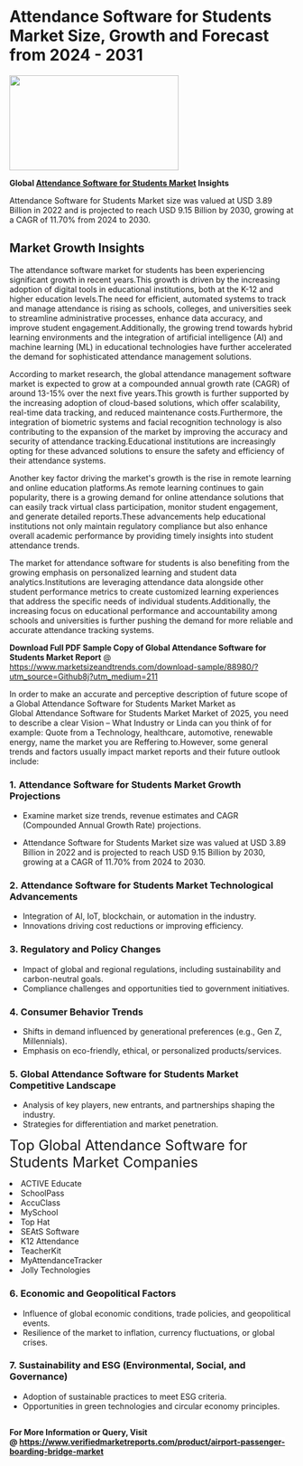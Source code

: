 <H1>Attendance Software for Students Market Size, Growth and Forecast from 2024 - 2031</H1><img class="aligncenter size-medium wp-image-584254" src="https://thirdeyenews.in/wp-content/uploads/2024/09/Global-Market-Research-300x168.jpeg" alt="" width="300" height="168" /><p><strong>Global&nbsp;<a href="https://www.marketsizeandtrends.com/download-sample/88980/?utm_source=Github8j?utm_medium=211">Attendance Software for Students Market</a> Insights</strong></p><p>Attendance Software for Students Market size was valued at USD 3.89 Billion in 2022 and is projected to reach USD 9.15 Billion by 2030, growing at a CAGR of 11.70% from 2024 to 2030.</p><p><h2>Market Growth Insights</h2> <p>The attendance software market for students has been experiencing significant growth in recent years.This growth is driven by the increasing adoption of digital tools in educational institutions, both at the K-12 and higher education levels.The need for efficient, automated systems to track and manage attendance is rising as schools, colleges, and universities seek to streamline administrative processes, enhance data accuracy, and improve student engagement.Additionally, the growing trend towards hybrid learning environments and the integration of artificial intelligence (AI) and machine learning (ML) in educational technologies have further accelerated the demand for sophisticated attendance management solutions.</p> <p>According to market research, the global attendance management software market is expected to grow at a compounded annual growth rate (CAGR) of around 13-15% over the next five years.This growth is further supported by the increasing adoption of cloud-based solutions, which offer scalability, real-time data tracking, and reduced maintenance costs.Furthermore, the integration of biometric systems and facial recognition technology is also contributing to the expansion of the market by improving the accuracy and security of attendance tracking.Educational institutions are increasingly opting for these advanced solutions to ensure the safety and efficiency of their attendance systems.</p> <p>Another key factor driving the market's growth is the rise in remote learning and online education platforms.As remote learning continues to gain popularity, there is a growing demand for online attendance solutions that can easily track virtual class participation, monitor student engagement, and generate detailed reports.These advancements help educational institutions not only maintain regulatory compliance but also enhance overall academic performance by providing timely insights into student attendance trends.</p> <p>The market for attendance software for students is also benefiting from the growing emphasis on personalized learning and student data analytics.Institutions are leveraging attendance data alongside other student performance metrics to create customized learning experiences that address the specific needs of individual students.Additionally, the increasing focus on educational performance and accountability among schools and universities is further pushing the demand for more reliable and accurate attendance tracking systems.</p> <p><span class=""><strong>Download Full PDF Sample Copy of Global Attendance Software for Students Market Report</strong> @ <a href="https://www.marketsizeandtrends.com/download-sample/88980/?utm_source=Github8j?utm_medium=211" target="_blank">https://www.marketsizeandtrends.com/download-sample/88980/?utm_source=Github8j?utm_medium=211</a></span></p><p>In order to make an accurate and perceptive description of future scope of a Global&nbsp;Attendance Software for Students Market Market as Global&nbsp;Attendance Software for Students Market Market of 2025, you need to describe a clear Vision &ndash; What Industry or Linda can you think of for example: Quote from a Technology, healthcare, automotive, renewable energy, name the market you are Reffering to.However, some general trends and factors usually impact market reports and their future outlook include:</p><h3>1.&nbsp;<strong>Attendance Software for Students Market Growth Projections</strong></h3><ul><li>Examine market size trends, revenue estimates and CAGR (Compounded Annual Growth Rate) projections.</li><li><p>Attendance Software for Students Market size was valued at USD 3.89 Billion in 2022 and is projected to reach USD 9.15 Billion by 2030, growing at a CAGR of 11.70% from 2024 to 2030.</p></li></ul><h3>2.&nbsp;<strong>Attendance Software for Students Market Technological Advancements</strong></h3><ul><li>Integration of AI, IoT, blockchain, or automation in the industry.</li><li>Innovations driving cost reductions or improving efficiency.</li></ul><h3>3.&nbsp;<strong>Regulatory and Policy Changes</strong></h3><ul><li>Impact of global and regional regulations, including sustainability and carbon-neutral goals.</li><li>Compliance challenges and opportunities tied to government initiatives.</li></ul><h3>4.&nbsp;<strong>Consumer Behavior Trends</strong></h3><ul><li>Shifts in demand influenced by generational preferences (e.g., Gen Z, Millennials).</li><li>Emphasis on eco-friendly, ethical, or personalized products/services.</li></ul><h3>5.&nbsp;<strong>Global Attendance Software for Students Market Competitive Landscape</strong></h3><ul><li>Analysis of key players, new entrants, and partnerships shaping the industry.</li><li>Strategies for differentiation and market penetration.</li></ul><p data-pm-slice="1 1 []"><span style="color: inherit; font-family: inherit; font-size: 25px;">Top Global Attendance Software for Students Market Companies</span></p><div class="" data-test-id=""><p><li>ACTIVE Educate</li><li> SchoolPass</li><li> AccuClass</li><li> MySchool</li><li> Top Hat</li><li> SEAtS Software</li><li> K12 Attendance</li><li> TeacherKit</li><li> MyAttendanceTracker</li><li> Jolly Technologies</li></p></div><h3>6.&nbsp;<strong>Economic and Geopolitical Factors</strong></h3><ul><li>Influence of global economic conditions, trade policies, and geopolitical events.</li><li>Resilience of the market to inflation, currency fluctuations, or global crises.</li></ul><h3>7.&nbsp;<strong>Sustainability and ESG (Environmental, Social, and Governance)</strong></h3><ul><li>Adoption of sustainable practices to meet ESG criteria.</li><li>Opportunities in green technologies and circular economy principles.</li></ul><h2><strong style="font-size: 14px;">For More Information or Query, Visit @&nbsp;</strong><a style="background-color: #ffffff; font-size: 14px;" href="https://www.marketsizeandtrends.com/report/attendance-software-for-students-market/" target="_blank">https://www.verifiedmarketreports.com/product/airport-passenger-boarding-bridge-market</a></h2>